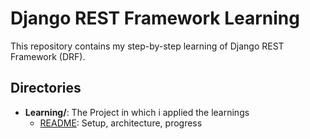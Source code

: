 # Django REST Framework Learning

This repository contains my step-by-step learning of Django REST Framework (DRF).

## Directories

- **Learning/**: The Project in which i applied the learnings 
  - [README](./Learning/README.md): Setup, architecture, progress
